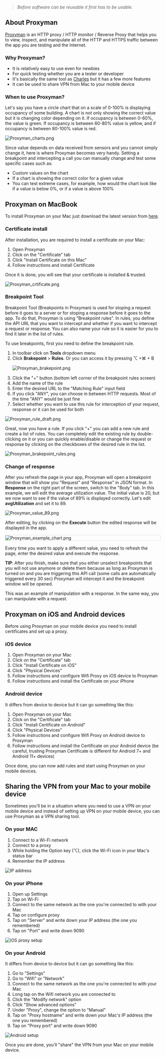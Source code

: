 > *Before software can be reusable it first has to be usable.*

## About Proxyman

[Proxyman](https://proxyman.io/) is an HTTP proxy / HTTP monitor / Reverse Proxy that helps you to view, inspect, and manipulate all of the HTTP and HTTPS traffic between the app you are testing and the Internet.

### Why Proxyman?

* It is relatively easy to use even for newbies 
* For quick testing whether you are a tester or developer 
* It's basically the same tool as [Charles](https://infinum.com/handbook/books/qa/tools/using-charles) but it has a few more features 
* It can be used to share VPN from Mac to your mobile device 

### When to use Proxyman?

Let's say you have a circle chart that on a scale of 0-100% is displaying occupancy of some building. A chart is not only showing the correct value but it is changing color depending on it. 
If occupancy is between 0-60%, the value is green. If occupancy is between 60-80% value is yellow, and if occupancy is between 80-100% value is red.

![Proxyman_charts.png](/img/Proxyman_charts.png)

Since value depends on data received from sensors and you cannot simply change it, here is where Proxyman becomes very handy. Setting a breakpoint and intercepting a call you can manually change and test some specific cases such as:

* Custom values on the chart
* If a chart is showing the correct color for a given value
* You can test extreme cases, for example, how would the chart look like if a value is below 0%, or if a value is above 100%
 
## Proxyman on MacBook

To install Proxyman on your Mac just download the latest version from [here](https://proxyman.io/). 

### Certificate install 

After installation, you are required to install a certificate on your Mac:  

1. Open Proxyman 
2. Click on the "Certificate" tab 
3. Click "Install Certificate on this Mac"
4. Follow instructions and install Certificate

Once it is done, you will see that your certificate is installed & trusted. 

![Proxyman_crtificate.png](/img/Proxyman_crtificate.png)

### Breakpoint Tool 

Breakpoint Tool (Breakpoints in Proxyman) is used for stoping a request before it goes to a server or for stoping a response before it goes to the app. To do that, Proxyman is using "Breakpoint rules". In rules, you define the API URL that you want to intercept and whether if you want to intercept a request or response. You can also name your rule so it is easier for you to find it later in the list of rules.

To use breakpoints, first you need to define the breakpoint rule. 

1. In toolbar click on **Tools** dropdown menu 
2. Click **Brakepoint** > **Rules**. Or you can access it by pressing ⌥ +⌘ + B
 <span style="display:block; margin-top:15px; margin-bottom:15px; margin-left:auto; margin-right:auto; width:100%;">![Proxyman_brakepoint.png](/img/Proxyman_brakepoint.png)</span>
3. Click the "+" button (bottom left corner of the breakpoint rules screen)
4. Add the name of the rule 
5. Enter the desired URL to the "Matching Rule" input field 
6. If you click "ANY", you can choose in between HTTP requests. Most of the time "ANY" would be just fine  
7. Select whether you want to use this rule for interception of your request, response or it can be used for both 

![Proxyman_rule_draft.png](/img/Proxyman_rule_draft.png)

Great, now you have a rule. If you click "+" you can add a new rule and create a list of rules. You can completely edit the existing rule by double-clicking on it or you can quickly enable/disable or change the request or response by clicking on the checkboxes of the desired rule in the list. 

![Proxyman_brakepoint_rules.png](/img/Proxyman_brakepoint_rules.png)

### Change of response

After you refresh the page in your app, Proxyman will open a breakpoint window that will show you "Request" and "Response" in JSON format. In **Response**  on the right part of the screen, switch to the "Body" tab. In this example, we will edit the average utilization value. The initial value is 20, but we now want to see if the value of 89% is displayed correctly. Let's edit **avgUtilization** and set it to 89. 

![Proxyman_value_89.png](/img/Proxyman_value_89.png)

After editing, by clicking on the **Execute** button the edited response will be displayed in the app. 

<span style="display:block; border: 1px solid #e0e0e0; margin-top:15px; margin-bottom:15px; margin-left:auto; margin-right:auto; width:100%;">![Proxyman_example_chart.png](/img/Proxyman_example_chart.png)</span>

Every time you want to apply a different value, you need to refresh the page, enter the desired value and execute the response.

**TIP**: After you finish, make sure that you either unselect breakpoints that you will not use anymore or delete them because as long as Proxyman is turned on and you are triggering this API call (some calls are automatically triggered every 30 sec) Proxyman will intercept it and the breakpoint window will be opened.

This was an example of manipulation with a response. In the same way, you can manipulate with a request. 

## Proxyman on iOS and Android devices

Before using Proxyman on your mobile device you need to install certificates and set up a proxy. 

### iOS device

1. Open Proxyman on your Mac
2. Click on the "Certificate" tab
3. Click "Install Certificate on iOS"
4. Click "Physical Devices"
5. Follow instructions and configure Wifi Proxy on iOS device to Proxyman
6. Follow instructions and install the Certificate on your iPhone 

### Android device

It differs from device to device but it can go something like this: 

1. Open Proxyman on your Mac
2. Click on the "Certificate" tab
3. Click "Install Certificate on Android"
4. Click "Physical Devices"
5. Follow instructions and configure Wifi Proxy on Android device to Proxyman
6. Follow instructions and install the Certificate on your Android device (be careful, trusting Proxyman Certificate is different for Android 7+ and Android 11+ devices)

Once done, you can now add rules and start using Proxyman on your mobile devices. 

## Sharing the VPN from your Mac to your mobile device
 
Sometimes you'll be in a situation where you need to use a VPN on your mobile device and instead of setting up VPN on your mobile device, you can use Proxyman as a VPN sharing tool.

### On your MAC

1. Connect to a Wi-Fi network
2. Connect to a proxy
3. While holding the Option key (⌥), click the Wi-Fi icon in your Mac's status bar
4. Remember the IP address

 ![IP address](/img/proxyman1.png)
 
### On your iPhone

1. Open up Settings
2. Tap on Wi-Fi
3. Connect to the same network as the one you're connected to with your Mac
4. Tap on configure proxy
5. Tap on "Server" and write down your IP address (the one you remembered)
6. Tap on "Port" and write down 9090

 ![iOS proxy setup](/img/ios_proxy_setup.gif)
 
### On your Android

It differs from device to device but it can go something like this:

1. Go to "Settings"
2. Go to "Wifi" or "Network"
3. Connect to the same network as the one you're connected to with your Mac
4. Long tap on the Wifi network you are connected to
5. Click the "Modify network" option
6. Click "Show advanced options"
7. Under "Proxy", change the option to "Manual"
8. Tap on "Proxy hostname" and write down your Mac's IP address (the one you remembered)
9. Tap on "Proxy port" and write down 9090

 ![Android setup](/img/android_proxy_setup.gif)
 
Once you are done, you'll "share" the VPN from your Mac on your mobile device.
